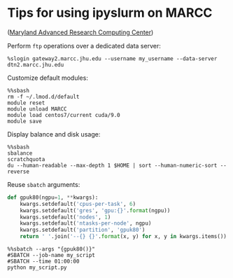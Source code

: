 # Tips for using ipyslurm on MARCC

([Maryland Advanced Research Computing Center](https://www.marcc.jhu.edu))

Perform `ftp` operations over a dedicated data server:

```shell
%slogin gateway2.marcc.jhu.edu --username my_username --data-server dtn2.marcc.jhu.edu
```

Customize default modules:

```shell
%%sbash
rm -f ~/.lmod.d/default
module reset
module unload MARCC
module load centos7/current cuda/9.0
module save
```

Display balance and disk usage:

```shell
%%sbash
sbalance
scratchquota
du --human-readable --max-depth 1 $HOME | sort --human-numeric-sort --reverse
```

Reuse `sbatch` arguments:

```python
def gpuk80(ngpu=1, **kwargs):
    kwargs.setdefault('cpus-per-task', 6)
    kwargs.setdefault('gres', 'gpu:{}'.format(ngpu))
    kwargs.setdefault('nodes', 1)
    kwargs.setdefault('ntasks-per-node', ngpu)
    kwargs.setdefault('partition', 'gpuk80')
    return ' '.join('--{} {}'.format(x, y) for x, y in kwargs.items())
```

```shell
%%sbatch --args "{gpuk80()}"
#SBATCH --job-name my_script
#SBATCH --time 01:00:00
python my_script.py
```
